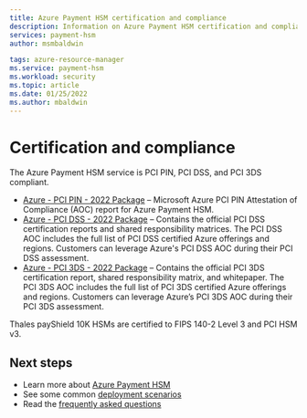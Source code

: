 ```yaml
---
title: Azure Payment HSM certification and compliance
description: Information on Azure Payment HSM certification and compliance
services: payment-hsm
author: msmbaldwin

tags: azure-resource-manager
ms.service: payment-hsm
ms.workload: security
ms.topic: article
ms.date: 01/25/2022
ms.author: mbaldwin
---
```


# Certification and compliance

The Azure Payment HSM service is PCI PIN, PCI DSS, and PCI 3DS compliant.

- [Azure - PCI PIN - 2022 Package](https://servicetrust.microsoft.com/ViewPage/MSComplianceGuideV3?command=Download&downloadType=Document&downloadId=52eb9daa-f254-4914-aec6-46d40287a106) – Microsoft Azure PCI PIN Attestation of Compliance (AOC) report for Azure Payment HSM.
- [Azure - PCI DSS - 2022 Package](https://servicetrust.microsoft.com/ViewPage/MSComplianceGuideV3?command=Download&downloadType=Document&downloadId=b9cc20e0-38db-4953-aa58-9fb5cce26cc2&tab=7027ead0-3d6b-11e9-b9e1-290b1eb4cdeb&docTab=7027ead0-3d6b-11e9-b9e1-290b1eb4cdeb_PCI_DSS) – Contains the official PCI DSS certification reports and shared responsibility matrices. The PCI DSS AOC includes the full list of PCI DSS certified Azure offerings and regions. Customers can leverage Azure's PCI DSS AOC during their PCI DSS assessment.
- [Azure - PCI 3DS - 2022 Package](https://servicetrust.microsoft.com/ViewPage/MSComplianceGuideV3?command=Download&downloadType=Document&downloadId=45ade37c-753c-4392-8321-adc49ecad12c&tab=7027ead0-3d6b-11e9-b9e1-290b1eb4cdeb&docTab=7027ead0-3d6b-11e9-b9e1-290b1eb4cdeb_PCI_DSS) – Contains the official PCI 3DS certification report, shared responsibility matrix, and whitepaper. The PCI 3DS AOC includes the full list of PCI 3DS certified Azure offerings and regions. Customers can leverage Azure’s PCI 3DS AOC during their PCI 3DS assessment.

Thales payShield 10K HSMs are certified to FIPS 140-2 Level 3 and PCI HSM v3.

## Next steps

- Learn more about [Azure Payment HSM](overview.md)
- See some common [deployment scenarios](deployment-scenarios.md)
- Read the [frequently asked questions](faq.yml)
